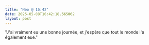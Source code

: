 ```yaml
---
title: "Neo @ 16:42"
date: 2025-05-08T16:42:18.565062
layout: post
---
```


"J'ai vraiment eu une bonne journée, et j'espère que tout le monde l'a également eue."